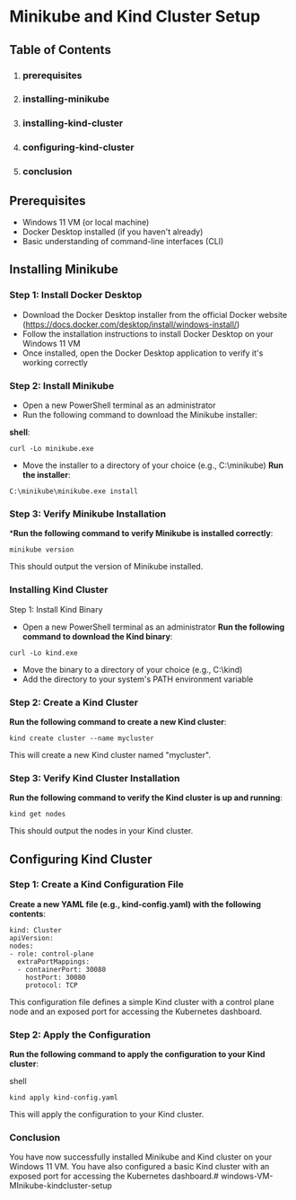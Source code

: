 # Minikube and Kind Cluster Setup
## Table of Contents
1. ### prerequisites
2. ### installing-minikube
3. ### installing-kind-cluster
4. ### configuring-kind-cluster
5. ### conclusion

## Prerequisites
- Windows 11 VM (or local machine)
- Docker Desktop installed (if you haven't already)
- Basic understanding of command-line interfaces (CLI)

## Installing Minikube
### Step 1: Install Docker Desktop
- Download the Docker Desktop installer from the official Docker website (https://docs.docker.com/desktop/install/windows-install/)
- Follow the installation instructions to install Docker Desktop on your Windows 11 VM
- Once installed, open the Docker Desktop application to verify it's working correctly

### Step 2: Install Minikube
- Open a new PowerShell terminal as an administrator
- Run the following command to download the Minikube installer:

**shell**:
```
curl -Lo minikube.exe
```

- Move the installer to a directory of your choice (e.g., C:\minikube)
**Run the installer**:
```
C:\minikube\minikube.exe install
```



### Step 3: Verify Minikube Installation
***Run the following command to verify Minikube is installed correctly**:
```
minikube version
```

This should output the version of Minikube installed.

### Installing Kind Cluster
Step 1: Install Kind Binary
- Open a new PowerShell terminal as an administrator
**Run the following command to download the Kind binary**:
```
curl -Lo kind.exe
```

- Move the binary to a directory of your choice (e.g., C:\kind)
- Add the directory to your system's PATH environment variable

### Step 2: Create a Kind Cluster
**Run the following command to create a new Kind cluster**:
```
kind create cluster --name mycluster
```

This will create a new Kind cluster named "mycluster".

### Step 3: Verify Kind Cluster Installation
**Run the following command to verify the Kind cluster is up and running**:
```
kind get nodes
```

This should output the nodes in your Kind cluster.

## Configuring Kind Cluster
### Step 1: Create a Kind Configuration File
**Create a new YAML file (e.g., kind-config.yaml) with the following contents**:
```
kind: Cluster
apiVersion: 
nodes:
- role: control-plane
  extraPortMappings:
  - containerPort: 30080
    hostPort: 30080
    protocol: TCP
```

This configuration file defines a simple Kind cluster with a control plane node and an exposed port for accessing the Kubernetes dashboard.

### Step 2: Apply the Configuration
**Run the following command to apply the configuration to your Kind cluster**:

shell
```
kind apply kind-config.yaml
```

This will apply the configuration to your Kind cluster.

### Conclusion
You have now successfully installed Minikube and Kind cluster on your Windows 11 VM. You have also configured a basic Kind cluster with an exposed port for accessing the Kubernetes dashboard.# windows-VM-MInikube-kindcluster-setup
